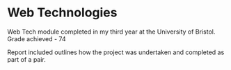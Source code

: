 # Web Technologies
 
Web Tech module completed in my third year at the University of Bristol. Grade achieved - 74

Report included outlines how the project was undertaken and completed as part of a pair.
